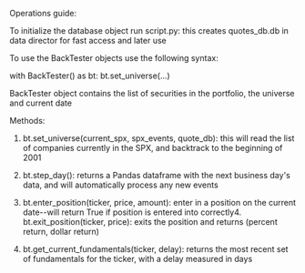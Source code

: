 Operations guide:

To initialize the database object run script.py: this creates quotes_db.db in data director for fast access and later use

To use the BackTester objects use the following syntax:

with BackTester() as bt:
    bt.set_universe(...)

BackTester object contains the list of securities in the portfolio, the universe and current date

Methods:
1. bt.set_universe(current_spx, spx_events, quote_db): this will read the list of companies currently in the SPX, and backtrack to the beginning of 2001

2. bt.step_day(): returns a Pandas dataframe with the next business day's data, and will automatically process any new events

3. bt.enter_position(ticker, price, amount): enter in a position on the current date--will return True if position is entered into correctly4. bt.exit_position(ticker, price): exits the position and returns (percent return, dollar return)

5. bt.get_current_fundamentals(ticker, delay): returns the most recent set of fundamentals for the ticker, with a delay measured in days